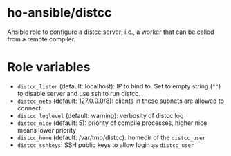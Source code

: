 # ho-ansible/distcc
Ansible role to configure a distcc server;
i.e., a worker that can be called from a remote compiler.

# Role variables
+ `distcc_listen` (default: localhost): IP to bind to.
  Set to empty string (`""`) to disable server and use ssh to run distcc.
+ `distcc_nets` (default: 127.0.0.0/8): clients in these subnets are allowed
  to connect.
+ `distcc_loglevel` (default: warning): verbosity of distcc log
+ `distcc_nice` (default: 5): priority of compile processes,
  higher nice means lower priority
+ `distcc_home` (default: /var/tmp/distcc): homedir of the `distcc_user`
+ `distcc_sshkeys`: SSH public keys to allow login as `distcc_user`
